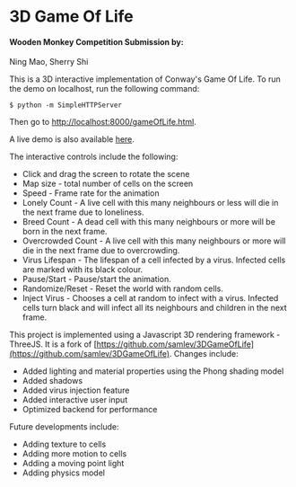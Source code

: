 3D Game Of Life
===============

#### Wooden Monkey Competition Submission by: ####
Ning Mao, Sherry Shi

This is a 3D interactive implementation of Conway's Game Of Life. 
To run the demo on localhost, run the following command:

    $ python -m SimpleHTTPServer

Then go to [http://localhost:8000/gameOfLife.html](http://localhost:8000/gameOfLife.html).

A live demo is also available [here](http://neomorning.com/GOL_CSC418/gameOfLife.html).

The interactive controls include the following:
* Click and drag the screen to rotate the scene
* Map size - total number of cells on the screen
* Speed - Frame rate for the animation
* Lonely Count - A live cell with this many neighbours or less will die in the next frame due to loneliness.
* Breed Count - A dead cell with this many neighbours or more will be born in the next frame.
* Overcrowded Count - A live cell with this many neighbours or more will die in the next frame due to overcrowding.
* Virus Lifespan - The lifespan of a cell infected by a virus. Infected cells are marked with its black colour.
* Pause/Start - Pause/start the animation.
* Randomize/Reset - Reset the world with random cells.
* Inject Virus - Chooses a cell at random to infect with a virus. Infected cells turn black and will infect all its neighbours and children in the next frame.

This project is implemented using a Javascript 3D rendering framework - ThreeJS. It is a fork of [https://github.com/samlev/3DGameOfLife](https://github.com/samlev/3DGameOfLife).
Changes include:
* Added lighting and material properties using the Phong shading model
* Added shadows
* Added virus injection feature
* Added interactive user input
* Optimized backend for performance

Future developments include:
* Adding texture to cells
* Adding more motion to cells
* Adding a moving point light
* Adding physics model
